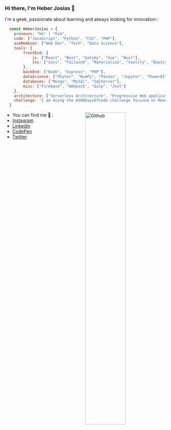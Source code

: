 ### Hi there, I'm Heber Josías 👋
I'm a geek, passionate about learning and always looking for innovation💡

```js
  const HeberJosías = {
    pronouns: "He" | "Him",
    code: ["JavaScript", "Python", "CSS", "PHP"],
    askMeAbout: ["Web Dev", "Tech", "Data Science"],
    tools: {
        frontEnd: {
            js: ["React", "Next", "Gatsby", "Vue", "Nuxt"],
            css: ["Sass", "Tailwind", "Materialize", "Vuetify", "Bootstrap"]
        },
        backEnd: ["Node", "Express", "PHP"],
        dataScience: ["Phyton", "NumPy", "Pandas", "Jupyter", "PowerBI"],
        databases: ["Mongo", "MySql", "SqlServer"],
        misc: ["Firebase", "Webpack", "Gulp", "Jest"]
    },
    architecture: ["Serverless Architecture", "Progressive Web applications", "Single Page Applications"],
    challenge: "I am doing the #100DaysOfCode challenge focused on React and Next"
  }
```

<img width="50%" align="right" alt="Github" src="https://heberjosias.com/img/hero.svg" />

- You can find me 🔭 :
- [Instagram](https://www.instagram.com/josiasheber/)
- [LinkedIn](https://www.linkedin.com/in/heberjosias/)
- [CodePen](https://codepen.io/heberjosias/)
- [Twitter](https://twitter.com/josiasheber/)

